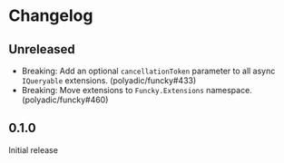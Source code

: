 # Changelog
## Unreleased
* Breaking: Add an optional `cancellationToken` parameter to all async `IQueryable` extensions. (polyadic/funcky#433)
* Breaking: Move extensions to `Funcky.Extensions` namespace. (polyadic/funcky#460)

## 0.1.0
Initial release
